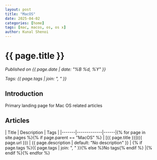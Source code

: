 ```yaml
---
layout: post
title: "MacOS"
date: 2025-04-02
categories: [home]
tags: [mac, macos, os, os x]
author: Kunal Shenoi
---
```


# {{ page.title }}

*Published on {{ page.date | date: "%B %d, %Y" }}*

*Tags: {{ page.tags | join: ", "  }}*

## Introduction

Primary landing page for Mac OS related articles

## Articles

| Title | Description | Tags |
|-------|-------------|------|{% for page in site.pages %}{% if page.parent == "MacOS" %}
| [{{ page.title }}]({{ page.url }}) | {{ page.description | default: "No description" }} | {% if page.tags %}{{ page.tags | join: ", " }}{% else %}No tags{% endif %} |{% endif %}{% endfor %}
